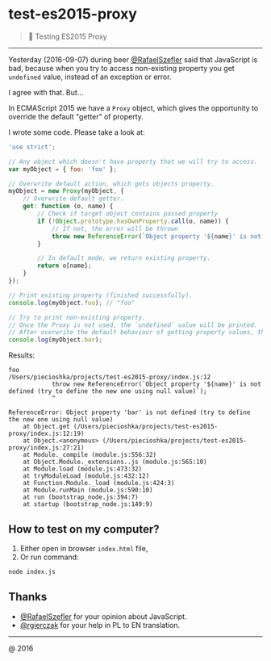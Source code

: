 # test-es2015-proxy

> :ledger: Testing ES2015 Proxy

---

Yesterday (2016-09-07) during beer [@RafaelSzefler](https://github.com/RafaelSzefler) said that JavaScript is bad,
because when you try to access non-existing property you get `undefined` value,
instead of an exception or error.

I agree with that. But...

In ECMAScript 2015 we have a `Proxy` object, which gives the opportunity to override the default "getter" of property.

I wrote some code. Please take a look at:

```javascript
'use strict';

// Any object which doesn't have property that we will try to access.
var myObject = { foo: 'foo' };

// Overwrite default action, which gets objects property.
myObject = new Proxy(myObject, {
    // Overwrite default getter.
    get: function (o, name) {
        // Check if target object contains passed property
        if (!Object.prototype.hasOwnProperty.call(o, name)) {
            // If not, the error will be thrown
            throw new ReferenceError(`Object property '${name}' is not defined (try to define the new one using null value)`);
        }

        // In default mode, we return existing property.
        return o[name];
    }
});

// Print existing property (finished successfully).
console.log(myObject.foo); // "foo"

// Try to print non-existing property.
// Once the Proxy is not used, the `undefined` value will be printed.
// After overwrite the default behaviour of getting property values, the ReferenceError will be thrown.
console.log(myObject.bar);
```

Results:

```
foo
/Users/piecioshka/projects/test-es2015-proxy/index.js:12
            throw new ReferenceError(`Object property '${name}' is not defined (try to define the new one using null value)`);
            ^

ReferenceError: Object property 'bar' is not defined (try to define the new one using null value)
    at Object.get (/Users/piecioshka/projects/test-es2015-proxy/index.js:12:19)
    at Object.<anonymous> (/Users/piecioshka/projects/test-es2015-proxy/index.js:27:21)
    at Module._compile (module.js:556:32)
    at Object.Module._extensions..js (module.js:565:10)
    at Module.load (module.js:473:32)
    at tryModuleLoad (module.js:432:12)
    at Function.Module._load (module.js:424:3)
    at Module.runMain (module.js:590:10)
    at run (bootstrap_node.js:394:7)
    at startup (bootstrap_node.js:149:9)
```

## How to test on my computer?

1. Either open in browser `index.html` file,
2. Or run command:

```bash
node index.js
```

## Thanks 

* [@RafaelSzefler](https://github.com/RafaelSzefler) for your opinion about JavaScript.
* [@rgierczak](https://github.com/rgierczak) for your help in PL to EN translation.

----

@ 2016

